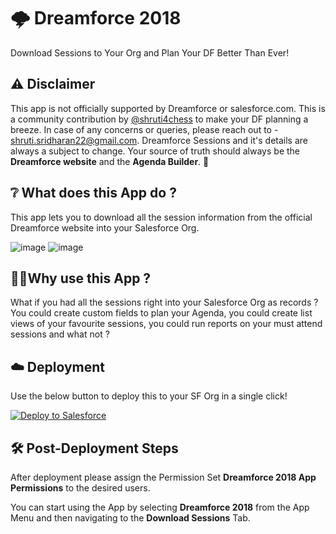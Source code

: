 # 🌩️ Dreamforce 2018
Download Sessions to Your Org and Plan Your DF Better Than Ever!

## ⚠️ Disclaimer
This app is not officially supported by Dreamforce or salesforce.com. This is a community contribution by <a href="https://twitter.com/shruti4chess" target="_blank">@shruti4chess</a> to make your DF planning a breeze. In case of any concerns or queries, please reach out to - shruti.sridharan22@gmail.com. Dreamforce Sessions and it's details are always a subject to change. Your source of truth should always be the **Dreamforce website** and the **Agenda Builder**. 🙂

## ❔ What does this App do ?
This app lets you to download all the session information from the official Dreamforce website into your Salesforce Org.

![image](https://user-images.githubusercontent.com/16715515/44512049-f77a4e00-a6d6-11e8-8a2f-3d7c24d45a19.png)
![image](https://user-images.githubusercontent.com/16715515/44601028-d90c7380-a7f8-11e8-9e0e-311313361a08.png)

## 🙋‍♀️Why use this App ?
What if you had all the sessions right into your Salesforce Org as records ? You could create custom fields to plan your Agenda, you could create list views of your favourite sessions, you could run reports on your must attend sessions and what not ?


## ☁️ Deployment
Use the below button to deploy this to your SF Org in a single click!

<a href="https://githubsfdeploy.herokuapp.com?owner=shrutis22&repo=Dreamforce-2018">
  <img alt="Deploy to Salesforce"
       src="https://raw.githubusercontent.com/afawcett/githubsfdeploy/master/deploy.png">
</a>

## 🛠️ Post-Deployment Steps
After deployment please assign the Permission Set **Dreamforce 2018 App Permissions** to the desired users.

You can start using the App by selecting **Dreamforce 2018** from the App Menu and then navigating to the **Download Sessions** Tab.
